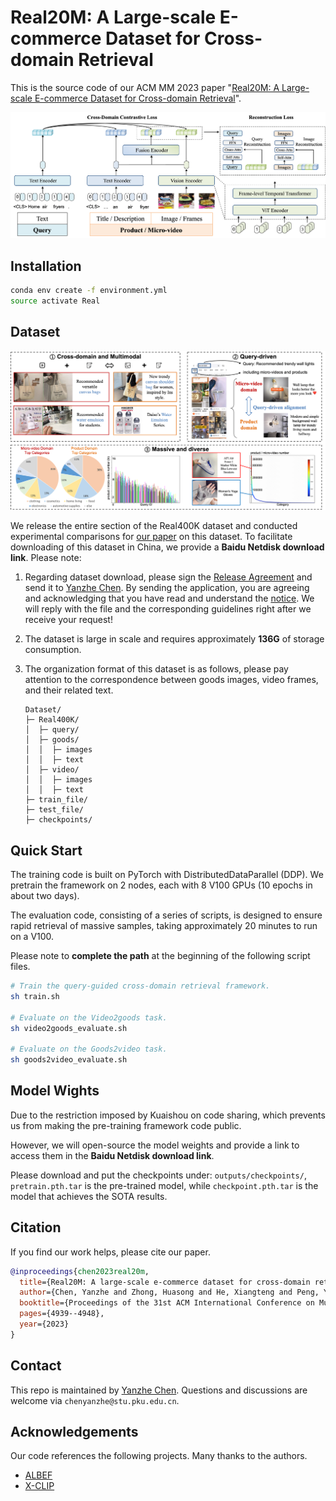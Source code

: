 # **Real20M: A Large-scale E-commerce Dataset for Cross-domain Retrieval**

This is the source code of our ACM MM 2023 paper "[Real20M: A Large-scale E-commerce Dataset for Cross-domain Retrieval](https://hexiangteng.github.io/papers/ACM%20MM%202023%20Real20M.pdf)".

![image](imgs/approach.png)

## Installation

```bash
conda env create -f environment.yml
source activate Real
```

## Dataset

![image](imgs/dataset.png)

We release the entire section of the Real400K dataset and conducted experimental comparisons for [our paper](https://hexiangteng.github.io/papers/ACM%20MM%202023%20Real20M.pdf) on this dataset. To facilitate downloading of this dataset in China, we provide a **Baidu Netdisk download link**. Please note:

1. Regarding dataset download, please sign the [Release Agreement](Release_Agreement.pdf) and send it to [Yanzhe Chen](chenyanzhe@stu.pku.edu.cn). By sending the application, you are agreeing and acknowledging that you have read and understand the [notice](notice.pdf). We will reply with the file and the corresponding guidelines right after we receive your request!

2. The dataset is large in scale and requires approximately **136G** of storage consumption.

3. The organization format of this dataset is as follows, please pay attention to the correspondence between goods images, video frames, and their related text.

   ```unicode
   Dataset/
   ├─ Real400K/
   │  ├─ query/
   │  ├─ goods/
   │  │  ├─ images
   │  │  ├─ text
   │  ├─ video/
   │  │  ├─ images
   │  │  ├─ text
   ├─ train_file/
   ├─ test_file/
   ├─ checkpoints/
   ```

## Quick Start

The training code is built on PyTorch with DistributedDataParallel (DDP). We pretrain the framework on 2 nodes, each with 8 V100 GPUs (10 epochs in about two days).

The evaluation code, consisting of a series of scripts, is designed to ensure rapid retrieval of massive samples, taking approximately 20 minutes to run on a V100.

Please note to **complete the path** at the beginning of the following script files.

```bash
# Train the query-guided cross-domain retrieval framework.
sh train.sh

# Evaluate on the Video2goods task.
sh video2goods_evaluate.sh

# Evaluate on the Goods2video task.
sh goods2video_evaluate.sh
```

## Model Wights

Due to the restriction imposed by Kuaishou on code sharing, which prevents us from making the pre-training framework code public.

However, we will open-source the model weights and provide a link to access them in the **Baidu Netdisk download link**.

Please download and put the checkpoints under: `outputs/checkpoints/`, `pretrain.pth.tar` is the pre-trained model, while `checkpoint.pth.tar` is the model that achieves the SOTA results.

## Citation

If you find our work helps, please cite our paper.  

```bibtex
@inproceedings{chen2023real20m,
  title={Real20M: A large-scale e-commerce dataset for cross-domain retrieval},
  author={Chen, Yanzhe and Zhong, Huasong and He, Xiangteng and Peng, Yuxin and Cheng, Lele},
  booktitle={Proceedings of the 31st ACM International Conference on Multimedia},
  pages={4939--4948},
  year={2023}
}
```

## Contact

This repo is maintained by [Yanzhe Chen](https://github.com/ChenAnno). Questions and discussions are welcome via `chenyanzhe@stu.pku.edu.cn`.

## Acknowledgements

Our code references the following projects. Many thanks to the authors.

- [ALBEF](https://github.com/salesforce/ALBEF)
- [X-CLIP](https://github.com/microsoft/VideoX/tree/master/X-CLIP)
